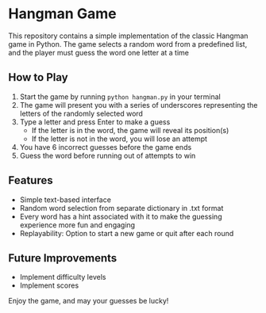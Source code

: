 # Hangman Game

This repository contains a simple implementation of the classic Hangman game in Python. The game selects a random word from a predefined list, and the player must guess the word one letter at a time

## How to Play

1. Start the game by running `python hangman.py` in your terminal
2. The game will present you with a series of underscores representing the letters of the randomly selected word
3. Type a letter and press Enter to make a guess
   - If the letter is in the word, the game will reveal its position(s)
   - If the letter is not in the word, you will lose an attempt
4. You have 6 incorrect guesses before the game ends
5. Guess the word before running out of attempts to win

## Features

- Simple text-based interface
- Random word selection from separate dictionary in .txt format
- Every word has a hint associated with it to make the guessing experience more fun and engaging
- Replayability: Option to start a new game or quit after each round

## Future Improvements

- Implement difficulty levels
- Implement scores


Enjoy the game, and may your guesses be lucky!

